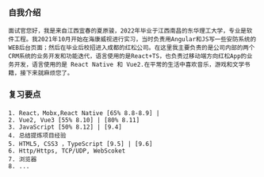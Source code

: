 ### 自我介绍
    面试官您好，我是来自江西宜春的夏原骏，2022年毕业于江西南昌的东华理工大学，专业是软件工程。我2021年10月开始在海康威视进行实习，当时负责用Angular和JS写一些安防系统的WEB后台页面；然后在毕业后校招进入成都的红松公司。在这里我主要负责的是公司内部的两个CRM系统的业务开发和功能迭代，语言使用的是React+TS，也负责过移动端方向红松App的业务开发，语言使用的是 React Native 和 Vue2.在平常的生活中喜欢音乐，游戏和文学书籍，接下来就麻烦您了。

### 复习要点
    1. React，Mobx,React Native [65% 8.8-8.9] |
    2. Vue2, Vue3 [55% 8.10] | [80% 8.11]
    3. JavaScript [50% 8.12] | [9.4]
    4. 总结提炼项目经验
    5. HTML5, CSS3 ，TypeScript [9.5] | [9.6]
    6. Http/Https, TCP/UDP, WebScoket
    7. 浏览器
    8. ...